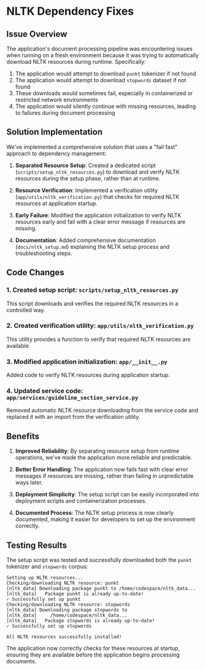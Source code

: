 # NLTK Dependency Fixes

## Issue Overview

The application's document processing pipeline was encountering issues when running on a fresh environment because it was trying to automatically download NLTK resources during runtime. Specifically:

1. The application would attempt to download `punkt` tokenizer if not found
2. The application would attempt to download `stopwords` dataset if not found
3. These downloads would sometimes fail, especially in containerized or restricted network environments
4. The application would silently continue with missing resources, leading to failures during document processing

## Solution Implementation

We've implemented a comprehensive solution that uses a "fail fast" approach to dependency management:

1. **Separated Resource Setup**: Created a dedicated script (`scripts/setup_nltk_resources.py`) to download and verify NLTK resources during the setup phase, rather than at runtime.

2. **Resource Verification**: Implemented a verification utility (`app/utils/nltk_verification.py`) that checks for required NLTK resources at application startup.

3. **Early Failure**: Modified the application initialization to verify NLTK resources early and fail with a clear error message if resources are missing.

4. **Documentation**: Added comprehensive documentation (`docs/nltk_setup.md`) explaining the NLTK setup process and troubleshooting steps.

## Code Changes

### 1. Created setup script: `scripts/setup_nltk_resources.py`
This script downloads and verifies the required NLTK resources in a controlled way.

### 2. Created verification utility: `app/utils/nltk_verification.py`
This utility provides a function to verify that required NLTK resources are available.

### 3. Modified application initialization: `app/__init__.py`
Added code to verify NLTK resources during application startup.

### 4. Updated service code: `app/services/guideline_section_service.py`
Removed automatic NLTK resource downloading from the service code and replaced it with an import from the verification utility.

## Benefits

1. **Improved Reliability**: By separating resource setup from runtime operations, we've made the application more reliable and predictable.

2. **Better Error Handling**: The application now fails fast with clear error messages if resources are missing, rather than failing in unpredictable ways later.

3. **Deployment Simplicity**: The setup script can be easily incorporated into deployment scripts and containerization processes.

4. **Documented Process**: The NLTK setup process is now clearly documented, making it easier for developers to set up the environment correctly.

## Testing Results

The setup script was tested and successfully downloaded both the `punkt` tokenizer and `stopwords` corpus:

```
Setting up NLTK resources...
Checking/downloading NLTK resource: punkt
[nltk_data] Downloading package punkt to /home/codespace/nltk_data...
[nltk_data]   Package punkt is already up-to-date!
✓ Successfully set up punkt
Checking/downloading NLTK resource: stopwords
[nltk_data] Downloading package stopwords to
[nltk_data]     /home/codespace/nltk_data...
[nltk_data]   Package stopwords is already up-to-date!
✓ Successfully set up stopwords

All NLTK resources successfully installed!
```

The application now correctly checks for these resources at startup, ensuring they are available before the application begins processing documents.
